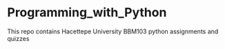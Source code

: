 # Programming_with_Python

This repo contains Hacettepe University BBM103 python assignments and quizzes
